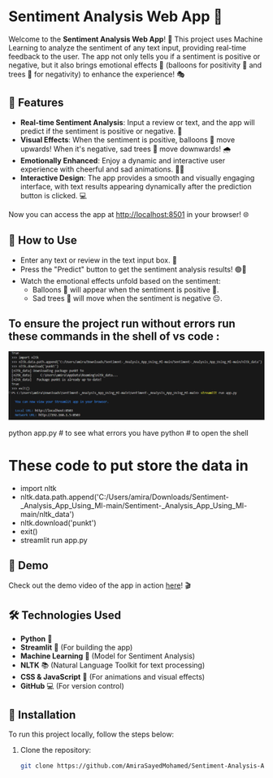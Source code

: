 # Sentiment Analysis Web App 🚀

Welcome to the **Sentiment Analysis Web App**! 🌟 This project uses Machine Learning to analyze the sentiment of any text input, providing real-time feedback to the user. The app not only tells you if a sentiment is positive or negative, but it also brings emotional effects 🎈 (balloons for positivity 🎉 and trees 🌲 for negativity) to enhance the experience! 🎭

## 📜 Features

- **Real-time Sentiment Analysis**: Input a review or text, and the app will predict if the sentiment is positive or negative. 💬
- **Visual Effects**: When the sentiment is positive, balloons 🎈 move upwards! When it's negative, sad trees 🌳 move downwards! 🌧️
- **Emotionally Enhanced**: Enjoy a dynamic and interactive user experience with cheerful and sad animations. 🥳😭
- **Interactive Design**: The app provides a smooth and visually engaging interface, with text results appearing dynamically after the prediction button is clicked. 💻

Now you can access the app at [http://localhost:8501](http://localhost:8501) in your browser! 🌐

## 🎯 How to Use
- Enter any text or review in the text input box. 📝
- Press the "Predict" button to get the sentiment analysis results! 🟢🔴
- Watch the emotional effects unfold based on the sentiment:
  - Balloons 🎈 will appear when the sentiment is positive 🥳.
  - Sad trees 🌳 will move when the sentiment is negative 😔.
## To ensure the project run without errors run these commands in the shell of vs code :
![Image Alt Text](https://github.com/AmiraSayedMohamed/Sentiment-Analysis-App-Using-Streamlit/blob/master/pictures/requireBeforeStartingTheCode.jpg)

python app.py # to see what errors you have
python  # to open the shell
# These code to put store the data in
- import nltk
- nltk.data.path.append('C:/Users/amira/Downloads/Sentiment-_Analysis_App_Using_Ml-main/Sentiment-_Analysis_App_Using_Ml-main/nltk_data')
- nltk.download('punkt')
- exit()
- streamlit run app.py

## 🎥 Demo
Check out the demo video of the app in action [here](#)! 🎬

## 🛠️ Technologies Used

- **Python** 🐍
- **Streamlit** 🚄 (For building the app)
- **Machine Learning** 🤖 (Model for Sentiment Analysis)
- **NLTK** 📚 (Natural Language Toolkit for text processing)
- **CSS & JavaScript** 💅 (For animations and visual effects)
- **GitHub** 💻 (For version control)

## 🌱 Installation

To run this project locally, follow the steps below:

1. Clone the repository:
   ```bash
   git clone https://github.com/AmiraSayedMohamed/Sentiment-Analysis-App-Using-Streamlit.git
